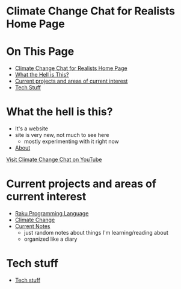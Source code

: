 # Climate Change Chat for Realists Home Page

# On This Page

- [Climate Change Chat for Realists Home Page](#climate-change-chat-for-realists-home-page)
- [What the Hell is This?](#what-the-hell-is-this)
- [Current projects and areas of current interest](#current-projects-and-areas-of-current-interest)
- [Tech Stuff](#tech-stuff)

# What the hell is this?
* It's a website
* site is very new, not much to see here 
    * mostly experimenting with it right now
* [About](about)
 
[Visit Climate Change Chat on YouTube](https://www.youtube.com/channel/UCV8Zw3AmSS6F8kBgxW7Ql9A/featured)
# Current projects and areas of current interest
* [Raku Programming Language](Raku-Programming-Language)
* [Climate Change](Climate-Change)
* [Current Notes](notes/current-notes)
    * just random notes about things I'm learning/reading about 
    * organized like a diary

# Tech stuff
* [Tech stuff](tech-stuff)

 
